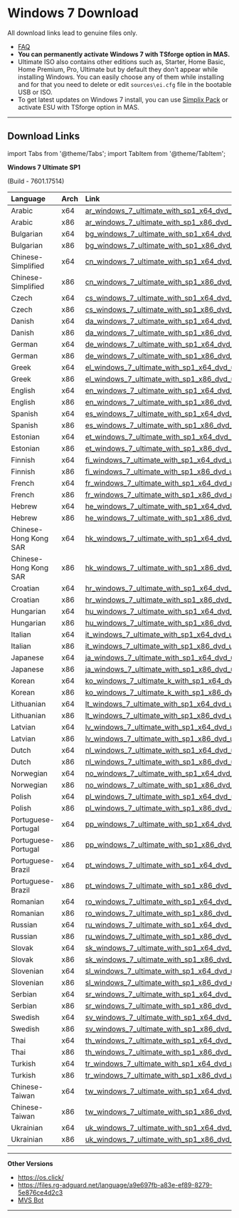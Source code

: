 # Windows 7 Download

All download links lead to genuine files only.

- [FAQ](genuine-installation-media.md#faq)
-   **You can permanently activate Windows 7 with TSforge option in MAS.**
-   Ultimate ISO also contains other editions such as, Starter, Home Basic, Home Premium, Pro, Ultimate but by default they don't appear while installing Windows. You can easily choose any of them while installing and for that you need to delete or edit `sources\ei.cfg` file in the bootable USB or ISO.
-   To get latest updates on Windows 7 install, you can use [Simplix Pack](https://blog-simplix-info.translate.goog/updatepack7r2/?_x_tr_sl=ru&_x_tr_tl=en&_x_tr_hl=nl&_x_tr_pto=sc) or activate ESU with TSforge option in MAS.

------------------------------------------------------------------------

## Download Links

import Tabs from '@theme/Tabs';
import TabItem from '@theme/TabItem';

<Tabs>

<TabItem value="Windows 7 Ultimate SP1" label="Windows 7 Ultimate SP1" default>

**Windows 7 Ultimate SP1**

(Build - 7601.17514)

| Language              | Arch | Link                                                                                                                                       |
|:----------------------|:-----|:-------------------------------------------------------------------------------------------------------------------------------------------|
| Arabic                | x64  | [ar_windows_7_ultimate_with_sp1_x64_dvd_u_677345.iso](https://drive.massgrave.dev/ar_windows_7_ultimate_with_sp1_x64_dvd_u_677345.iso)     |
| Arabic                | x86  | [ar_windows_7_ultimate_with_sp1_x86_dvd_u_677448.iso](https://drive.massgrave.dev/ar_windows_7_ultimate_with_sp1_x86_dvd_u_677448.iso)     |
| Bulgarian             | x64  | [bg_windows_7_ultimate_with_sp1_x64_dvd_u_677363.iso](https://drive.massgrave.dev/bg_windows_7_ultimate_with_sp1_x64_dvd_u_677363.iso)     |
| Bulgarian             | x86  | [bg_windows_7_ultimate_with_sp1_x86_dvd_u_677450.iso](https://drive.massgrave.dev/bg_windows_7_ultimate_with_sp1_x86_dvd_u_677450.iso)     |
| Chinese-Simplified    | x64  | [cn_windows_7_ultimate_with_sp1_x64_dvd_u_677408.iso](https://drive.massgrave.dev/cn_windows_7_ultimate_with_sp1_x64_dvd_u_677408.iso)     |
| Chinese-Simplified    | x86  | [cn_windows_7_ultimate_with_sp1_x86_dvd_u_677486.iso](https://drive.massgrave.dev/cn_windows_7_ultimate_with_sp1_x86_dvd_u_677486.iso)     |
| Czech                 | x64  | [cs_windows_7_ultimate_with_sp1_x64_dvd_u_677376.iso](https://drive.massgrave.dev/cs_windows_7_ultimate_with_sp1_x64_dvd_u_677376.iso)     |
| Czech                 | x86  | [cs_windows_7_ultimate_with_sp1_x86_dvd_u_677452.iso](https://drive.massgrave.dev/cs_windows_7_ultimate_with_sp1_x86_dvd_u_677452.iso)     |
| Danish                | x64  | [da_windows_7_ultimate_with_sp1_x64_dvd_u_677294.iso](https://drive.massgrave.dev/da_windows_7_ultimate_with_sp1_x64_dvd_u_677294.iso)     |
| Danish                | x86  | [da_windows_7_ultimate_with_sp1_x86_dvd_u_677454.iso](https://drive.massgrave.dev/da_windows_7_ultimate_with_sp1_x86_dvd_u_677454.iso)     |
| German                | x64  | [de_windows_7_ultimate_with_sp1_x64_dvd_u_677306.iso](https://drive.massgrave.dev/de_windows_7_ultimate_with_sp1_x64_dvd_u_677306.iso)     |
| German                | x86  | [de_windows_7_ultimate_with_sp1_x86_dvd_u_677456.iso](https://drive.massgrave.dev/de_windows_7_ultimate_with_sp1_x86_dvd_u_677456.iso)     |
| Greek                 | x64  | [el_windows_7_ultimate_with_sp1_x64_dvd_u_677318.iso](https://drive.massgrave.dev/el_windows_7_ultimate_with_sp1_x64_dvd_u_677318.iso)     |
| Greek                 | x86  | [el_windows_7_ultimate_with_sp1_x86_dvd_u_677458.iso](https://drive.massgrave.dev/el_windows_7_ultimate_with_sp1_x86_dvd_u_677458.iso)     |
| English               | x64  | [en_windows_7_ultimate_with_sp1_x64_dvd_u_677332.iso](https://drive.massgrave.dev/en_windows_7_ultimate_with_sp1_x64_dvd_u_677332.iso)     |
| English               | x86  | [en_windows_7_ultimate_with_sp1_x86_dvd_u_677460.iso](https://drive.massgrave.dev/en_windows_7_ultimate_with_sp1_x86_dvd_u_677460.iso)     |
| Spanish               | x64  | [es_windows_7_ultimate_with_sp1_x64_dvd_u_677350.iso](https://drive.massgrave.dev/es_windows_7_ultimate_with_sp1_x64_dvd_u_677350.iso)     |
| Spanish               | x86  | [es_windows_7_ultimate_with_sp1_x86_dvd_u_677462.iso](https://drive.massgrave.dev/es_windows_7_ultimate_with_sp1_x86_dvd_u_677462.iso)     |
| Estonian              | x64  | [et_windows_7_ultimate_with_sp1_x64_dvd_u_677368.iso](https://drive.massgrave.dev/et_windows_7_ultimate_with_sp1_x64_dvd_u_677368.iso)     |
| Estonian              | x86  | [et_windows_7_ultimate_with_sp1_x86_dvd_u_677464.iso](https://drive.massgrave.dev/et_windows_7_ultimate_with_sp1_x86_dvd_u_677464.iso)     |
| Finnish               | x64  | [fi_windows_7_ultimate_with_sp1_x64_dvd_u_677378.iso](https://drive.massgrave.dev/fi_windows_7_ultimate_with_sp1_x64_dvd_u_677378.iso)     |
| Finnish               | x86  | [fi_windows_7_ultimate_with_sp1_x86_dvd_u_677466.iso](https://drive.massgrave.dev/fi_windows_7_ultimate_with_sp1_x86_dvd_u_677466.iso)     |
| French                | x64  | [fr_windows_7_ultimate_with_sp1_x64_dvd_u_677299.iso](https://drive.massgrave.dev/fr_windows_7_ultimate_with_sp1_x64_dvd_u_677299.iso)     |
| French                | x86  | [fr_windows_7_ultimate_with_sp1_x86_dvd_u_677434.iso](https://drive.massgrave.dev/fr_windows_7_ultimate_with_sp1_x86_dvd_u_677434.iso)     |
| Hebrew                | x64  | [he_windows_7_ultimate_with_sp1_x64_dvd_u_677312.iso](https://drive.massgrave.dev/he_windows_7_ultimate_with_sp1_x64_dvd_u_677312.iso)     |
| Hebrew                | x86  | [he_windows_7_ultimate_with_sp1_x86_dvd_u_677436.iso](https://drive.massgrave.dev/he_windows_7_ultimate_with_sp1_x86_dvd_u_677436.iso)     |
| Chinese-Hong Kong SAR | x64  | [hk_windows_7_ultimate_with_sp1_x64_dvd_u_677411.iso](https://drive.massgrave.dev/hk_windows_7_ultimate_with_sp1_x64_dvd_u_677411.iso)     |
| Chinese-Hong Kong SAR | x86  | [hk_windows_7_ultimate_with_sp1_x86_dvd_u_677487.iso](https://drive.massgrave.dev/hk_windows_7_ultimate_with_sp1_x86_dvd_u_677487.iso)     |
| Croatian              | x64  | [hr_windows_7_ultimate_with_sp1_x64_dvd_u_677324.iso](https://drive.massgrave.dev/hr_windows_7_ultimate_with_sp1_x64_dvd_u_677324.iso)     |
| Croatian              | x86  | [hr_windows_7_ultimate_with_sp1_x86_dvd_u_677438.iso](https://drive.massgrave.dev/hr_windows_7_ultimate_with_sp1_x86_dvd_u_677438.iso)     |
| Hungarian             | x64  | [hu_windows_7_ultimate_with_sp1_x64_dvd_u_677338.iso](https://drive.massgrave.dev/hu_windows_7_ultimate_with_sp1_x64_dvd_u_677338.iso)     |
| Hungarian             | x86  | [hu_windows_7_ultimate_with_sp1_x86_dvd_u_677441.iso](https://drive.massgrave.dev/hu_windows_7_ultimate_with_sp1_x86_dvd_u_677441.iso)     |
| Italian               | x64  | [it_windows_7_ultimate_with_sp1_x64_dvd_u_677356.iso](https://drive.massgrave.dev/it_windows_7_ultimate_with_sp1_x64_dvd_u_677356.iso)     |
| Italian               | x86  | [it_windows_7_ultimate_with_sp1_x86_dvd_u_677443.iso](https://drive.massgrave.dev/it_windows_7_ultimate_with_sp1_x86_dvd_u_677443.iso)     |
| Japanese              | x64  | [ja_windows_7_ultimate_with_sp1_x64_dvd_u_677372.iso](https://drive.massgrave.dev/ja_windows_7_ultimate_with_sp1_x64_dvd_u_677372.iso)     |
| Japanese              | x86  | [ja_windows_7_ultimate_with_sp1_x86_dvd_u_677445.iso](https://drive.massgrave.dev/ja_windows_7_ultimate_with_sp1_x86_dvd_u_677445.iso)     |
| Korean                | x64  | [ko_windows_7_ultimate_k_with_sp1_x64_dvd_u_677502.iso](https://drive.massgrave.dev/ko_windows_7_ultimate_k_with_sp1_x64_dvd_u_677502.iso) |
| Korean                | x86  | [ko_windows_7_ultimate_k_with_sp1_x86_dvd_u_677508.iso](https://drive.massgrave.dev/ko_windows_7_ultimate_k_with_sp1_x86_dvd_u_677508.iso) |
| Lithuanian            | x64  | [lt_windows_7_ultimate_with_sp1_x64_dvd_u_677379.iso](https://drive.massgrave.dev/lt_windows_7_ultimate_with_sp1_x64_dvd_u_677379.iso)     |
| Lithuanian            | x86  | [lt_windows_7_ultimate_with_sp1_x86_dvd_u_677447.iso](https://drive.massgrave.dev/lt_windows_7_ultimate_with_sp1_x86_dvd_u_677447.iso)     |
| Latvian               | x64  | [lv_windows_7_ultimate_with_sp1_x64_dvd_u_677302.iso](https://drive.massgrave.dev/lv_windows_7_ultimate_with_sp1_x64_dvd_u_677302.iso)     |
| Latvian               | x86  | [lv_windows_7_ultimate_with_sp1_x86_dvd_u_677449.iso](https://drive.massgrave.dev/lv_windows_7_ultimate_with_sp1_x86_dvd_u_677449.iso)     |
| Dutch                 | x64  | [nl_windows_7_ultimate_with_sp1_x64_dvd_u_677325.iso](https://drive.massgrave.dev/nl_windows_7_ultimate_with_sp1_x64_dvd_u_677325.iso)     |
| Dutch                 | x86  | [nl_windows_7_ultimate_with_sp1_x86_dvd_u_677453.iso](https://drive.massgrave.dev/nl_windows_7_ultimate_with_sp1_x86_dvd_u_677453.iso)     |
| Norwegian             | x64  | [no_windows_7_ultimate_with_sp1_x64_dvd_u_677314.iso](https://drive.massgrave.dev/no_windows_7_ultimate_with_sp1_x64_dvd_u_677314.iso)     |
| Norwegian             | x86  | [no_windows_7_ultimate_with_sp1_x86_dvd_u_677451.iso](https://drive.massgrave.dev/no_windows_7_ultimate_with_sp1_x86_dvd_u_677451.iso)     |
| Polish                | x64  | [pl_windows_7_ultimate_with_sp1_x64_dvd_u_677341.iso](https://drive.massgrave.dev/pl_windows_7_ultimate_with_sp1_x64_dvd_u_677341.iso)     |
| Polish                | x86  | [pl_windows_7_ultimate_with_sp1_x86_dvd_u_677455.iso](https://drive.massgrave.dev/pl_windows_7_ultimate_with_sp1_x86_dvd_u_677455.iso)     |
| Portuguese-Portugal   | x64  | [pp_windows_7_ultimate_with_sp1_x64_dvd_u_677373.iso](https://drive.massgrave.dev/pp_windows_7_ultimate_with_sp1_x64_dvd_u_677373.iso)     |
| Portuguese-Portugal   | x86  | [pp_windows_7_ultimate_with_sp1_x86_dvd_u_677459.iso](https://drive.massgrave.dev/pp_windows_7_ultimate_with_sp1_x86_dvd_u_677459.iso)     |
| Portuguese-Brazil     | x64  | [pt_windows_7_ultimate_with_sp1_x64_dvd_u_677358.iso](https://drive.massgrave.dev/pt_windows_7_ultimate_with_sp1_x64_dvd_u_677358.iso)     |
| Portuguese-Brazil     | x86  | [pt_windows_7_ultimate_with_sp1_x86_dvd_u_677457.iso](https://drive.massgrave.dev/pt_windows_7_ultimate_with_sp1_x86_dvd_u_677457.iso)     |
| Romanian              | x64  | [ro_windows_7_ultimate_with_sp1_x64_dvd_u_677380.iso](https://drive.massgrave.dev/ro_windows_7_ultimate_with_sp1_x64_dvd_u_677380.iso)     |
| Romanian              | x86  | [ro_windows_7_ultimate_with_sp1_x86_dvd_u_677461.iso](https://drive.massgrave.dev/ro_windows_7_ultimate_with_sp1_x86_dvd_u_677461.iso)     |
| Russian               | x64  | [ru_windows_7_ultimate_with_sp1_x64_dvd_u_677391.iso](https://drive.massgrave.dev/ru_windows_7_ultimate_with_sp1_x64_dvd_u_677391.iso)     |
| Russian               | x86  | [ru_windows_7_ultimate_with_sp1_x86_dvd_u_677463.iso](https://drive.massgrave.dev/ru_windows_7_ultimate_with_sp1_x86_dvd_u_677463.iso)     |
| Slovak                | x64  | [sk_windows_7_ultimate_with_sp1_x64_dvd_u_677393.iso](https://drive.massgrave.dev/sk_windows_7_ultimate_with_sp1_x64_dvd_u_677393.iso)     |
| Slovak                | x86  | [sk_windows_7_ultimate_with_sp1_x86_dvd_u_677465.iso](https://drive.massgrave.dev/sk_windows_7_ultimate_with_sp1_x86_dvd_u_677465.iso)     |
| Slovenian             | x64  | [sl_windows_7_ultimate_with_sp1_x64_dvd_u_677396.iso](https://drive.massgrave.dev/sl_windows_7_ultimate_with_sp1_x64_dvd_u_677396.iso)     |
| Slovenian             | x86  | [sl_windows_7_ultimate_with_sp1_x86_dvd_u_677467.iso](https://drive.massgrave.dev/sl_windows_7_ultimate_with_sp1_x86_dvd_u_677467.iso)     |
| Serbian               | x64  | [sr_windows_7_ultimate_with_sp1_x64_dvd_u_677398.iso](https://drive.massgrave.dev/sr_windows_7_ultimate_with_sp1_x64_dvd_u_677398.iso)     |
| Serbian               | x86  | [sr_windows_7_ultimate_with_sp1_x86_dvd_u_677468.iso](https://drive.massgrave.dev/sr_windows_7_ultimate_with_sp1_x86_dvd_u_677468.iso)     |
| Swedish               | x64  | [sv_windows_7_ultimate_with_sp1_x64_dvd_u_677400.iso](https://drive.massgrave.dev/sv_windows_7_ultimate_with_sp1_x64_dvd_u_677400.iso)     |
| Swedish               | x86  | [sv_windows_7_ultimate_with_sp1_x86_dvd_u_677482.iso](https://drive.massgrave.dev/sv_windows_7_ultimate_with_sp1_x86_dvd_u_677482.iso)     |
| Thai                  | x64  | [th_windows_7_ultimate_with_sp1_x64_dvd_u_677402.iso](https://drive.massgrave.dev/th_windows_7_ultimate_with_sp1_x64_dvd_u_677402.iso)     |
| Thai                  | x86  | [th_windows_7_ultimate_with_sp1_x86_dvd_u_677483.iso](https://drive.massgrave.dev/th_windows_7_ultimate_with_sp1_x86_dvd_u_677483.iso)     |
| Turkish               | x64  | [tr_windows_7_ultimate_with_sp1_x64_dvd_u_677404.iso](https://drive.massgrave.dev/tr_windows_7_ultimate_with_sp1_x64_dvd_u_677404.iso)     |
| Turkish               | x86  | [tr_windows_7_ultimate_with_sp1_x86_dvd_u_677484.iso](https://drive.massgrave.dev/tr_windows_7_ultimate_with_sp1_x86_dvd_u_677484.iso)     |
| Chinese-Taiwan        | x64  | [tw_windows_7_ultimate_with_sp1_x64_dvd_u_677414.iso](https://drive.massgrave.dev/tw_windows_7_ultimate_with_sp1_x64_dvd_u_677414.iso)     |
| Chinese-Taiwan        | x86  | [tw_windows_7_ultimate_with_sp1_x86_dvd_u_677488.iso](https://drive.massgrave.dev/tw_windows_7_ultimate_with_sp1_x86_dvd_u_677488.iso)     |
| Ukrainian             | x64  | [uk_windows_7_ultimate_with_sp1_x64_dvd_u_677406.iso](https://drive.massgrave.dev/uk_windows_7_ultimate_with_sp1_x64_dvd_u_677406.iso)     |
| Ukrainian             | x86  | [uk_windows_7_ultimate_with_sp1_x86_dvd_u_677485.iso](https://drive.massgrave.dev/uk_windows_7_ultimate_with_sp1_x86_dvd_u_677485.iso)     |

------------------------------------------------------------------------

</TabItem>

<TabItem value="Other Versions" label="Other Versions" default>

**Other Versions**

- https://os.click/
- https://files.rg-adguard.net/language/a9e697fb-a83e-ef89-8279-5e876ce4d2c3
- [MVS Bot](https://discord.gg/FajfGaH3nD)

------------------------------------------------------------------------

</TabItem>
</Tabs>
